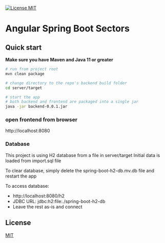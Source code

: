 [![License MIT](https://img.shields.io/badge/license-MIT-blue.svg)](https://github.com/bfwg/angular-spring-jwt-starter/blob/master/LICENSE)


# Angular Spring Boot Sectors


## Quick start
**Make sure you have Maven and Java 11 or greater**
```bash
# run from project root
mvn clean package

# change directory to the repo's backend build folder
cd server/target

# start the app
# both backend and frontend are packaged into a single jar
java -jar backend-0.0.1.jar
```
### open frontend from browser
http://localhost:8080

### Database
This project is using H2 database from a file in server/target
Initial data is loaded from import.sql file

To clear database, simply delete the spring-boot-h2-db.mv.db file
and restart the app

To access database:
* http://localhost:8080/h2
* JDBC URL: jdbc:h2:file:./spring-boot-h2-db
* Leave the rest as-is and connect

## License
[MIT](/LICENSE)

